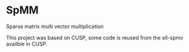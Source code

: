 # SpMM
Sparse matrix multi vector multiplication

This project was based on CUSP, some code is reused from the ell-spmv availble in CUSP.
